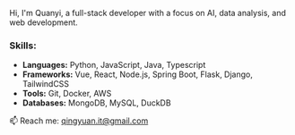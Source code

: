 Hi, I'm Quanyi, a full-stack developer with a focus on AI, data analysis, and web development.

### Skills:
- **Languages:** Python, JavaScript, Java, Typescript
- **Frameworks:** Vue, React, Node.js, Spring Boot, Flask, Django, TailwindCSS
- **Tools:** Git, Docker, AWS
- **Databases:** MongoDB, MySQL, DuckDB

📫 Reach me: qingyuan.it@gmail.com
